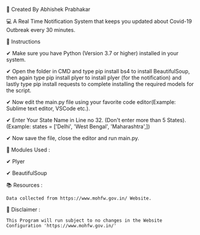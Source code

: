📌 Created By Abhishek Prabhakar

 💻 A Real Time Notification System that keeps you updated about Covid-19 Outbreak every 30 minutes.

💼 Instructions 

  ✔ Make sure you have Python (Version 3.7 or higher) installed in your system.
  
  ✔ Open the folder in CMD and type pip install bs4 to install BeautifulSoup, then again type pip install plyer to install plyer (for        the notification) and lastly type pip install requests to complete installing the required models for the script.
  
  ✔ Now edit the main.py file using your favorite code editor(Example: Sublime text editor, VSCode etc.).
  
  ✔ Enter Your State Name in Line no 32. (Don't enter more than 5 States). (Example: states = ['Delhi', 'West Bengal', 'Maharashtra',])
  
  ✔ Now save the file, close the editor and run main.py.
  
  

🎯 Modules Used :

  ✔ Plyer
  
  ✔ BeautifulSoup
  
  
 📚 Resources :
    
    Data collected from https://www.mohfw.gov.in/ Website.

🎀 Disclaimer :

    This Program will run subject to no changes in the Website Configuration 'https://www.mohfw.gov.in/'

